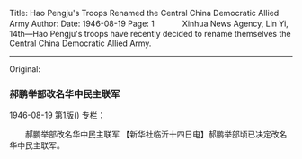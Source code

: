 Title: Hao Pengju's Troops Renamed the Central China Democratic Allied Army
Author:
Date: 1946-08-19
Page: 1
　
　　Xinhua News Agency, Lin Yi, 14th—Hao Pengju's troops have recently decided to rename themselves the Central China Democratic Allied Army.



<hr /> 

Original: 


### 郝鹏举部改名华中民主联军

1946-08-19
第1版()
专栏：

　　郝鹏举部改名华中民主联军
    【新华社临沂十四日电】郝鹏举部顷已决定改名华中民主联军。
